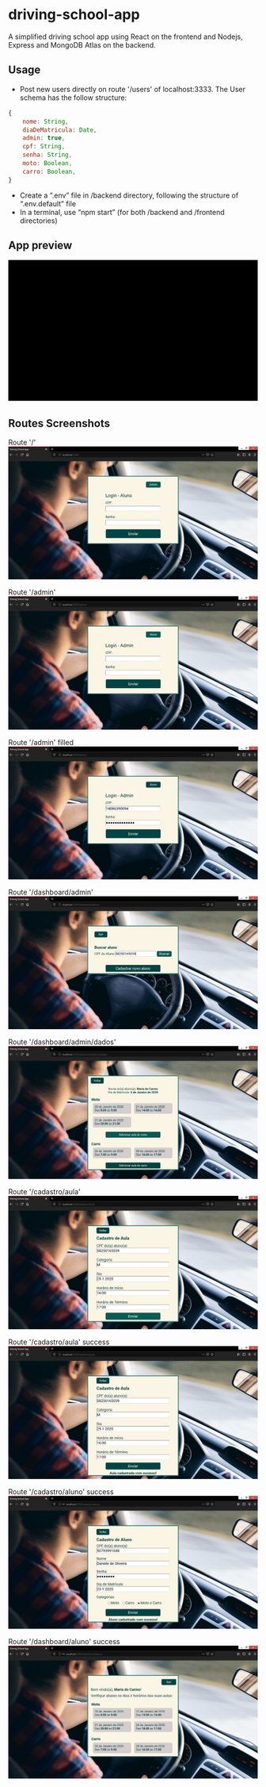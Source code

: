 # driving-school-app #

A simplified driving school app using React on the frontend and Nodejs, Express and MongoDB Atlas on the backend.


## Usage ##
* Post new users directly on route '/users' of localhost:3333. The User schema has the follow structure:
```javascript
{
    nome: String,
    diaDeMatricula: Date,
    admin: true,
    cpf: String,
    senha: String,
    moto: Boolean,
    carro: Boolean,
}
```
* Create a “.env” file in /backend directory, following the structure of “.env.default” file
* In a terminal, use “npm start” (for both /backend and /frontend directories)

## App preview ##
![](app-views/gif.gif)

## Routes Screenshots ##

Route '/'
![Login Aluno](app-views/1-login-aluno.jpg)

Route '/admin'
![Login Admin](app-views/2-login-admin.jpg)

Route '/admin' filled
![Login Admin fill](app-views/3-login-admin-fill.jpg)

Route '/dashboard/admin'
![Dashboard Admin](app-views/4-dashboard-admin.jpg)

Route '/dashboard/admin/dados'
![Dashboard Admin Dados](app-views/5-dashboard-admin-dados.jpg)

Route '/cadastro/aula'
![Cadastro Aula](app-views/6-cadastro-aula.jpg)

Route '/cadastro/aula' success
![Cadastro Aula success](app-views/7-cadastro-aula-success.jpg)

Route '/cadastro/aluno' success
![Cadastro Aluno](app-views/8-cadastro-aluno.jpg)

Route '/dashboard/aluno' success
![Dashboard Aluno](app-views/9-dashboard-aluno.jpg)
